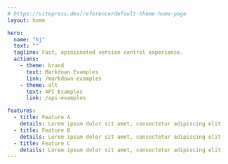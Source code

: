 ```yaml
---
# https://vitepress.dev/reference/default-theme-home-page
layout: home

hero:
  name: "hj"
  text: ""
  tagline: Fast, opinionated version control experience.
  actions:
    - theme: brand
      text: Markdown Examples
      link: /markdown-examples
    - theme: alt
      text: API Examples
      link: /api-examples

features:
  - title: Feature A
    details: Lorem ipsum dolor sit amet, consectetur adipiscing elit
  - title: Feature B
    details: Lorem ipsum dolor sit amet, consectetur adipiscing elit
  - title: Feature C
    details: Lorem ipsum dolor sit amet, consectetur adipiscing elit
---
```


